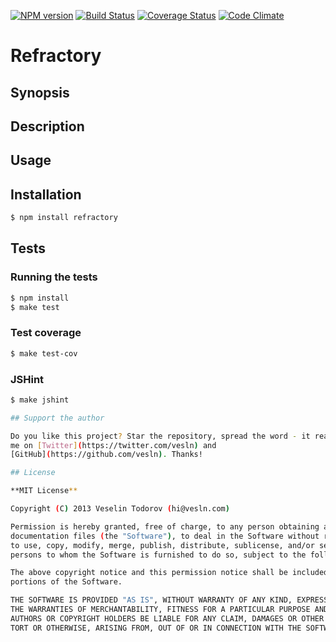 [![NPM version](https://badge.fury.io/js/refractory.png)](http://badge.fury.io/js/refractory)
[![Build Status](https://secure.travis-ci.org/vesln/refractory.png)](http://travis-ci.org/vesln/refractory)
[![Coverage Status](https://coveralls.io/repos/vesln/refractory/badge.png?branch=master)](https://coveralls.io/r/vesln/refractory?branch=master)
[![Code Climate](https://codeclimate.com/github/vesln/refractory.png)](https://codeclimate.com/github/vesln/refractory)

# Refractory

## Synopsis

## Description

## Usage

## Installation

```bash
$ npm install refractory
```

## Tests

### Running the tests

```bash
$ npm install
$ make test
```

### Test coverage

```bash
$ make test-cov
```

### JSHint

```bash
$ make jshint

## Support the author

Do you like this project? Star the repository, spread the word - it really helps. You may want to follow
me on [Twitter](https://twitter.com/vesln) and
[GitHub](https://github.com/vesln). Thanks!

## License

**MIT License**

Copyright (C) 2013 Veselin Todorov (hi@vesln.com)

Permission is hereby granted, free of charge, to any person obtaining a copy of this software and associated
documentation files (the "Software"), to deal in the Software without restriction, including without limitation the rights
to use, copy, modify, merge, publish, distribute, sublicense, and/or sell copies of the Software, and to permit
persons to whom the Software is furnished to do so, subject to the following conditions:

The above copyright notice and this permission notice shall be included in all copies or substantial
portions of the Software.

THE SOFTWARE IS PROVIDED "AS IS", WITHOUT WARRANTY OF ANY KIND, EXPRESS OR IMPLIED, INCLUDING BUT NOT LIMITED TO
THE WARRANTIES OF MERCHANTABILITY, FITNESS FOR A PARTICULAR PURPOSE AND NONINFRINGEMENT. IN NO EVENT SHALL THE
AUTHORS OR COPYRIGHT HOLDERS BE LIABLE FOR ANY CLAIM, DAMAGES OR OTHER LIABILITY, WHETHER IN AN ACTION OF CONTRACT,
TORT OR OTHERWISE, ARISING FROM, OUT OF OR IN CONNECTION WITH THE SOFTWARE OR THE USE OR OTHER DEALINGS IN THE SOFTWARE.
